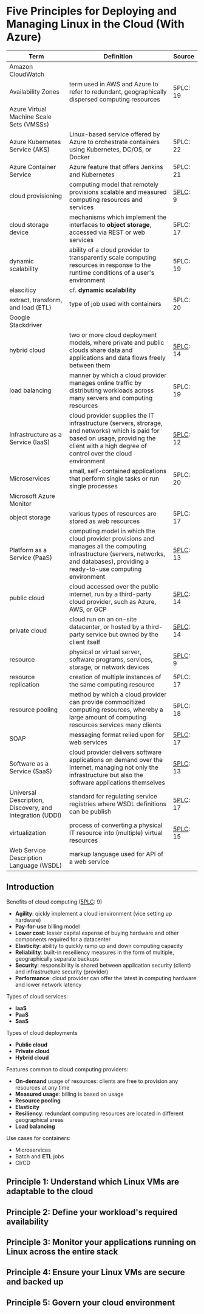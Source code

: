 # Five Principles for Deploying and Managing Linux in the Cloud (With Azure)

Term                                              | Definition | Source
---                                               | ---        | ---
Amazon CloudWatch                                 |             | 
Availability Zones                                | term used in AWS and Azure to refer to redundant, geographically dispersed computing resources | 5PLC: 19
Azure Virtual Machine Scale Sets (VMSSs)          |             | 
Azure Kubernetes Service (AKS)                    | Linux-based service offered by Azure to orchestrate containers using Kubernetes, DC/OS, or Docker | 5PLC: 22
Azure Container Service                           | Azure feature that offers Jenkins and Kubernetes | 5PLC: 21
cloud provisioning                                | computing model that remotely provisions scalable and measured computing resources and services | [5PLC](file-lx-azure.md): 9
cloud storage device                              | mechanisms which implement the interfaces to __object storage__, accessed via REST or web services | 5PLC: 17
dynamic scalability                               | ability of a cloud provider to transparently scale computing resources in response to the runtime conditions of a user's environment | 5PLC: 19
elasciticy                                        | cf. __dynamic scalability__
extract, transform, and load (ETL)                | type of job used with containers | 5PLC: 20
Google Stackdriver                                |             | 
hybrid cloud                                      | two or more cloud deployment models, where private and public clouds share data and applications and data flows freely between them | [5PLC](file-lx-azure.md): 14 
load balancing                                    | manner by which a cloud provider manages online traffic by distributing workloads across many servers and computing resources | 5PLC: 19
Infrastructure as a Service (IaaS)                | cloud provider supplies the IT infrastructure (servers, strorage, and networks) which is paid for based on usage, providing the client with a high degree of control over the cloud environment | [5PLC](file-lx-azure.md): 12
Microservices                                     | small, self-contained applications that perform single tasks or run single processes | 5PLC: 20
Microsoft Azure Monitor                           |             | 
object storage                                    | various types of resources are stored as web resources | 5PLC: 17
Platform as a Service (PaaS)                      | computing model in which the cloud provider provisions and manages all the computing infrastructure (servers, networks, and databases), providing a ready-to-use computing environment | [5PLC](file-lx-azure.md): 13
public cloud                                      | cloud accessed over the public internet, run by a third-party cloud provider, such as Azure, AWS, or GCP | [5PLC](file-lx-azure.md): 14 
private cloud                                     | cloud run on an on-site datacenter, or hosted by a third-party service but owned by the client itself | [5PLC](file-lx-azure.md): 14 
resource                                          | physical or virtual server, software programs, services, storage, or network devices | [5PLC](file-lx-azure.md): 9
resource replication                              | creation of multiple instances of the same computing resource | 5PLC: 17
resource pooling                                  | method by which a cloud provider can provide commoditized computing resources, whereby a large amount of computing resources services many clients | 5PLC: 18
SOAP                                              | messaging format relied upon for web services | [5PLC](file-lx-azure.md): 17 
Software as a Service (SaaS)                      | cloud provider delivers software applications on demand over the Internet, managing not only the infrastructure but also the software applications themselves | [5PLC](file-lx-azure.md): 13
Universal Description, Discovery, and Integration (UDDI) | standard for regulating service registries where WSDL definitions can be publish | [5PLC](file-lx-azure.md): 17 
virtualization                                    | process of converting a physical IT resource into (multiple) virtual resources | [5PLC](file-lx-azure.md): 15
Web Service Description Language (WSDL)           | markup language used for API of a web service



## Introduction
Benefits of cloud computing ([5PLC](file-lx-azure.md): 9)
  - __Agility__: qickly implement a cloud ienvironment (vice setting up hardware)
  - __Pay-for-use__ billing model
  - __Lower cost__: lesser capital expense of buying hardware and other components required for a datacenter
  - __Elasticity__: ability to quickly ramp up and down computing capacity
  - __Reliability__: built-in reseiliency measures in the form of multiple, geographically separate backups
  - __Security__: responsibility is shared between application security (client) and infrastructure security (provider)
  - __Performance__: cloud provider can offer the latest in computing hardware and lower network latency

Types of cloud services:
  - __IaaS__
  - __PaaS__
  - __SaaS__

Types of cloud deployments
  - __Public cloud__
  - __Private cloud__
  - __Hybrid cloud__

Features common to cloud computing providers:
  - __On-demand__ usage of resources: clients are free to provision any resources at any time
  - __Measured usage__: billing is based on usage
  - __Resource pooling__ 
  - __Elasticity__
  - __Resiliency__: redundant computing resources are located in different geographical areas
  - __Load balancing__

Use cases for containers:
  - Microservices
  - Batch and __ETL__ jobs
  - CI/CD



## Principle 1: Understand which Linux VMs are adaptable to the cloud

## Principle 2: Define your workload's required availability

## Principle 3: Monitor your applications running on Linux across the entire stack

## Principle 4: Ensure your Linux VMs are secure and backed up

## Principle 5: Govern your cloud environment


